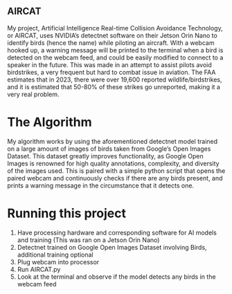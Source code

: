 ## AIRCAT
My project, Artificial Intelligence Real-time Collision Avoidance Technology, or AIRCAT, uses NVIDIA’s detectnet software on their Jetson Orin Nano to identify birds (hence the name)  while piloting an aircraft. With a webcam hooked up, a warning message will be printed to the terminal when a bird is detected on the webcam feed, and could be easily modified to connect to a speaker in the future. This was made in an attempt to assist pilots avoid birdstrikes, a very frequent but hard to combat issue in aviation. The FAA estimates that in 2023, there were over 19,600 reported wildlife/birdstrikes, and it is estimated that 50-80% of these strikes go unreported, making it a very real problem.

# The Algorithm
My algorithm works by using the aforementioned detectnet model trained on a large amount of images of birds taken from Google’s Open Images Dataset. This dataset greatly improves functionality, as Google Open Images is renowned for high quality annotations, complexity, and diversity of the images used. This is paired with a simple python script that opens the paired webcam and continuously checks if there are any birds present, and prints a warning message in the circumstance that it detects one.

# Running this project
1. Have processing hardware and corresponding software for AI models and training (This was ran on a Jetson Orin Nano)
2. Detectnet trained on Google Open Images Dataset involving Birds, additional training optional
3. Plug webcam into processor
4. Run AIRCAT.py
5. Look at the terminal and observe if the model detects any birds in the webcam feed

